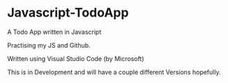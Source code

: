 # Javascript-TodoApp

A Todo App written in Javascript

Practising my JS and Github.

Written using Visual Studio Code (by Microsoft)


This is in Development and will have a couple different Versions hopefully.